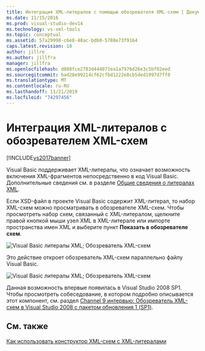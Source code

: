 ```yaml
---
title: Интеграция XML-литералов с помощью обозревателя XML-схем | Документация Майкрософт
ms.date: 11/15/2016
ms.prod: visual-studio-dev14
ms.technology: vs-xml-tools
ms.topic: conceptual
ms.assetid: 57a29998-c6e8-48ac-bdb0-5788e73f9164
caps.latest.revision: 10
author: jillre
ms.author: jillfra
manager: jillfra
ms.openlocfilehash: d808fce2783d444071ea1a7976d26e3c5bf02eed
ms.sourcegitcommit: bad28e99214cf62cfbd1222e8cb5ded1997d7ff0
ms.translationtype: MT
ms.contentlocale: ru-RU
ms.lasthandoff: 11/21/2019
ms.locfileid: "74297456"
---
```

# <a name="integration-of-xml-literals-with-xml-schema-explorer"></a>Интеграция XML-литералов с обозревателем XML-схем
[!INCLUDE[vs2017banner](../includes/vs2017banner.md)]

Visual Basic поддерживает XML-литералы, что означает возможность включения XML-фрагментов непосредственно в код Visual Basic. Дополнительные сведения см. в разделе [Общие сведения о литералах XML](https://go.microsoft.com/fwlink/?LinkId=140325).

 Если XSD-файл в проекте Visual Basic содержит XML-литерал, то набор XML-схем можно просматривать в обозревателе XML-схем. Чтобы просмотреть набор схем, связанный с XML-литералом, щелкните правой кнопкой мыши узел XML в XML-литерале или импорте пространства имен XML и выберите пункт **Показать в обозревателе схем**.

 ![Visual Basic литералы XML; Обозреватель XML-схем](../xml-tools/media/vbxmlliteralswithxmlschemaexplorer1.gif "VBXMLLiteralsWithXMLSchemaExplorer1")

 Это действие откроет обозреватель XML-схем параллельно файлу Visual Basic.

 ![Visual Basic литералы XML; Обозреватель XML-схем](../xml-tools/media/vbxmlliteralswithxmlschemaexplorer2.gif "VBXMLLiteralsWithXMLSchemaExplorer2")

 Данная возможность впервые появилась в Visual Studio 2008 SP1. Чтобы просмотреть собеседование, в котором подробно описывается этот компонент, см. раздел [Channel 9 интервью: Обозреватель XML-схем в Visual Studio 2008 с пакетом обновления 1 (SP1)](https://channel9.msdn.com/Blogs/funkyonex/XML-Schema-Explorer-in-Visual-Studio-2008-SP1).

## <a name="see-also"></a>См. также
 [Как использовать конструктор XML-схем с XML-литералами](../xml-tools/how-to-use-the-xml-schema-designer-with-xml-literals.md)
